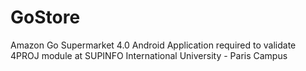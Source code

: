 # GoStore
Amazon Go Supermarket 4.0 Android Application required to validate 4PROJ module at SUPINFO International University - Paris Campus
